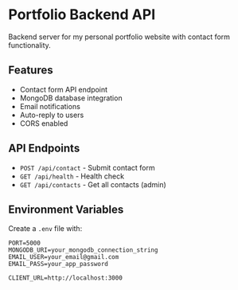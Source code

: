 # Portfolio Backend API

Backend server for my personal portfolio website with contact form functionality.

## Features

- Contact form API endpoint
- MongoDB database integration
- Email notifications
- Auto-reply to users
- CORS enabled

## API Endpoints

- `POST /api/contact` - Submit contact form
- `GET /api/health` - Health check
- `GET /api/contacts` - Get all contacts (admin)

## Environment Variables

Create a `.env` file with:

```env
PORT=5000
MONGODB_URI=your_mongodb_connection_string
EMAIL_USER=your_email@gmail.com
EMAIL_PASS=your_app_password

CLIENT_URL=http://localhost:3000
